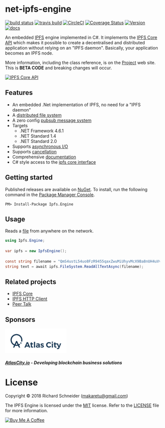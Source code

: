 # net-ipfs-engine

[![build status](https://ci.appveyor.com/api/projects/status/github/richardschneider/net-ipfs-engine?branch=master&svg=true)](https://ci.appveyor.com/project/richardschneider/net-ipfs-engine) 
[![travis build](https://travis-ci.org/richardschneider/net-ipfs-engine.svg?branch=master)](https://travis-ci.org/richardschneider/net-ipfs-engine)
[![CircleCI](https://circleci.com/gh/richardschneider/net-ipfs-engine.svg?style=svg)](https://circleci.com/gh/richardschneider/net-ipfs-engine)
[![Coverage Status](https://coveralls.io/repos/richardschneider/net-ipfs-engine/badge.svg?branch=master&service=github)](https://coveralls.io/github/richardschneider/net-ipfs-engine?branch=master)
[![Version](https://img.shields.io/nuget/v/Ipfs.Engine.svg)](https://www.nuget.org/packages/Ipfs.Engine)
[![docs](https://cdn.rawgit.com/richardschneider/net-ipfs-engine/master/doc/images/docs-latest-green.svg)](https://richardschneider.github.io/net-ipfs-engine/articles/intro.html)

An embedded [IPFS](https://ipfs.io) engine implemented in C#.  It implements the 
[IPFS Core API](https://richardschneider.github.io/net-ipfs-core/api/Ipfs.CoreApi.html) 
which makes it possible to create a decentralised 
and distributed application without relying on an "IPFS daemon".
Basically, your application becomes an IPFS node.

More information, including the class reference, is on the [Project](https://richardschneider.github.io/net-ipfs-engine/articles/intro.html) web site.
This is **BETA CODE** and breaking changes will occur.

[![IPFS Core API](https://github.com/ipfs/interface-ipfs-core/raw/master/img/badge.png)](https://github.com/ipfs/interface-ipfs-core)


## Features

- An embedded .Net implementation of IPFS, no need for a "IPFS daemon"
- A [distributed file system](https://richardschneider.github.io/net-ipfs-engine/articles/filesystem.html)
- A zero config [pubsub message system](https://richardschneider.github.io/net-ipfs-engine/articles/pubsub.html)
- Targets 
  - .NET Framework 4.6.1
  - .NET Standard 1.4
  - .NET Standard 2.0
- Supports [asynchronous I/O](https://richardschneider.github.io/net-ipfs-engine/articles/async.html)
- Supports [cancellation](https://richardschneider.github.io/net-ipfs-engine/articles/cancellation.html)
- Comprehensive [documentation](https://richardschneider.github.io/net-ipfs-engine/articles/intro.html)
- C# style access to the [ipfs core interface](https://richardschneider.github.io/net-ipfs-core/api/Ipfs.CoreApi.html)

## Getting started

Published releases are available on [NuGet](https://www.nuget.org/packages/Ipfs.Engine/).  To install, run the following command in the [Package Manager Console](https://docs.nuget.org/docs/start-here/using-the-package-manager-console).

    PM> Install-Package Ipfs.Engine
    

## Usage

Reads a [file](https://richardschneider.github.io/net-ipfs-engine/articles/filesystem.html#files)
from anywhere on the network.

```csharp
using Ipfs.Engine;

var ipfs = new IpfsEngine();

const string filename = "QmS4ustL54uo8FzR9455qaxZwuMiUhyvMcX9Ba8nUH4uVv/about";
string text = await ipfs.FileSystem.ReadAllTextAsync(filename);
```

## Related projects

- [IPFS Core](https://github.com/richardschneider/net-ipfs-core)
- [IPFS HTTP Client](https://github.com/richardschneider/net-ipfs-http-client)
- [Peer Talk](https://github.com/richardschneider/peer-talk)

## Sponsors
<img src="doc/images/atlascity.io-logo.png" width="200" alt="https://atlascity.io" />

##### [AtlasCity.io](https://github.com/atlascity) - Developing blockchain business solutions

# License
Copyright © 2018 Richard Schneider (makaretu@gmail.com)

The IPFS Engine is licensed under the [MIT](http://www.opensource.org/licenses/mit-license.php "Read more about the MIT license form") license. Refer to the [LICENSE](https://github.com/richardschneider/net-ipfs-engine/blob/master/LICENSE) file for more information.

<a href="https://www.buymeacoffee.com/kmXOxKJ4E" target="_blank"><img src="https://www.buymeacoffee.com/assets/img/custom_images/yellow_img.png" alt="Buy Me A Coffee" style="height: auto !important;width: auto !important;" ></a>
